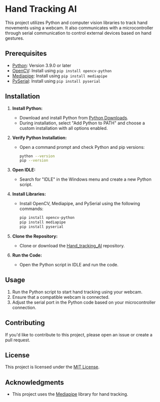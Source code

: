 # Hand Tracking AI

This project utilizes Python and computer vision libraries to track hand movements using a webcam. It also communicates with a microcontroller through serial communication to control external devices based on hand gestures.

## Prerequisites

- [Python](https://www.python.org/downloads/): Version 3.9.0 or later
- [OpenCV](https://pypi.org/project/opencv-python/): Install using `pip install opencv-python`
- [Mediapipe](https://pypi.org/project/mediapipe/): Install using `pip install mediapipe`
- [PySerial](https://pypi.org/project/pyserial/): Install using `pip install pyserial`

## Installation

1. **Install Python:**
   - Download and install Python from [Python Downloads](https://www.python.org/downloads/).
   - During installation, select "Add Python to PATH" and choose a custom installation with all options enabled.

2. **Verify Python Installation:**
   - Open a command prompt and check Python and pip versions:
     ```bash
     python --version
     pip --version
     ```

3. **Open IDLE:**
   - Search for "IDLE" in the Windows menu and create a new Python script.

4. **Install Libraries:**
   - Install OpenCV, Mediapipe, and PySerial using the following commands:
     ```bash
     pip install opencv-python
     pip install mediapipe
     pip install pyserial
     ```

5. **Clone the Repository:**
   - Clone or download the [Hand_tracking_AI](https://github.com/Shivani9698/Hand_tracking_AI) repository.

6. **Run the Code:**
   - Open the Python script in IDLE and run the code.

## Usage

1. Run the Python script to start hand tracking using your webcam.
2. Ensure that a compatible webcam is connected.
3. Adjust the serial port in the Python code based on your microcontroller connection.

## Contributing

If you'd like to contribute to this project, please open an issue or create a pull request.

## License

This project is licensed under the [MIT License](LICENSE).

## Acknowledgments

- This project uses the [Mediapipe](https://mediapipe.dev/) library for hand tracking.

